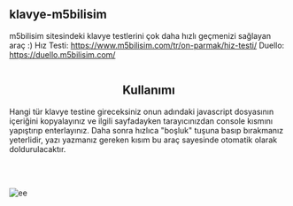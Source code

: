 ## klavye-m5bilisim
m5bilisim sitesindeki klavye testlerini çok daha hızlı geçmenizi sağlayan araç :)
Hız Testi:  https://www.m5bilisim.com/tr/on-parmak/hiz-testi/
Duello:     https://duello.m5bilisim.com/
<p align="center">
  <img src="https://i02.appmifile.com/843_bbs_en/22/11/2020/3d5c977a91.gif" alt=""/>
</p>
<h2 align="center">Kullanımı</h2>
<p>Hangi tür klavye testine gireceksiniz onun adındaki javascript dosyasının içeriğini kopyalayınız ve ilgili sayfadayken tarayıcınızdan console kısmını yapıştırıp enterlayınız. Daha sonra hızlıca "boşluk" tuşuna basıp bırakmanız yeterlidir, yazı yazmanız gereken kısım bu araç sayesinde otomatik olarak doldurulacaktır.</p>
<br>
<br>

<p align="left"> <img src="https://komarev.com/ghpvc/?username=EnesBuyuk&label=Profile%20views&color=0e75b6&style=flat" alt="ee" /> </p>

